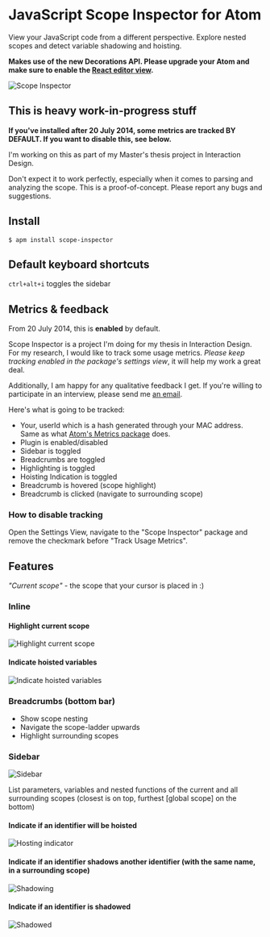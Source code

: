 # JavaScript Scope Inspector for Atom

View your JavaScript code from a different perspective. Explore nested scopes and detect variable shadowing and hoisting.

**Makes use of the new Decorations API. Please upgrade your Atom and make sure to enable the [React editor view](http://blog.atom.io/2014/07/02/moving-atom-to-react.html).**

![Scope Inspector](https://raw.githubusercontent.com/tvooo/scope-inspector/master/scope-inspector.gif)

## This is heavy work-in-progress stuff

**If you've installed after 20 July 2014, some metrics are tracked BY DEFAULT. If you want to disable this, see below.**

I'm working on this as part of my Master's thesis project in Interaction Design.

Don't expect it to work perfectly, especially when it comes to parsing and analyzing the scope. This is a proof-of-concept. Please report any bugs and suggestions.

## Install

`$ apm install scope-inspector`

## Default keyboard shortcuts

`ctrl+alt+i` toggles the sidebar

## Metrics & feedback

From 20 July 2014, this is **enabled** by default.

Scope Inspector is a project I'm doing for my thesis in Interaction Design. For my research, I would like to track some usage metrics. *Please keep tracking enabled in the package's settings view*, it will help my work a great deal.

Additionally, I am happy for any qualitative feedback I get. If you're willing to participate in an interview, please send me [an email](mailto:tim@tvooo.de).

Here's what is going to be tracked:

* Your, userId which is a hash generated through your MAC address. Same as what [Atom's Metrics package](https://github.com/atom/metrics/) does.
* Plugin is enabled/disabled
* Sidebar is toggled
* Breadcrumbs are toggled
* Highlighting is toggled
* Hoisting Indication is toggled
* Breadcrumb is hovered (scope highlight)
* Breadcrumb is clicked (navigate to surrounding scope)

### How to disable tracking

Open the Settings View, navigate to the "Scope Inspector" package and remove the checkmark before "Track Usage Metrics".

## Features

*"Current scope"* - the scope that your cursor is placed in :)

### Inline

#### Highlight current scope

![Highlight current scope](https://raw.githubusercontent.com/tvooo/scope-inspector/master/scope-highlight.png)

#### Indicate hoisted variables

![Indicate hoisted variables](https://raw.githubusercontent.com/tvooo/scope-inspector/master/hoisting.png)

### Breadcrumbs (bottom bar)

- Show scope nesting
- Navigate the scope-ladder upwards
- Highlight surrounding scopes

### Sidebar

![Sidebar](https://raw.githubusercontent.com/tvooo/scope-inspector/master/sidebar.png)

List parameters, variables and nested functions of the current and all surrounding scopes (closest is on top, furthest [global scope] on the bottom)

#### Indicate if an identifier will be hoisted  

![Hosting indicator](https://raw.githubusercontent.com/tvooo/scope-inspector/master/hoisted.png)

#### Indicate if an identifier shadows another identifier (with the same name, in a surrounding scope)  

![Shadowing](https://raw.githubusercontent.com/tvooo/scope-inspector/master/shadowing.png)

#### Indicate if an identifier is shadowed  

![Shadowed](https://raw.githubusercontent.com/tvooo/scope-inspector/master/shadowed.png)
